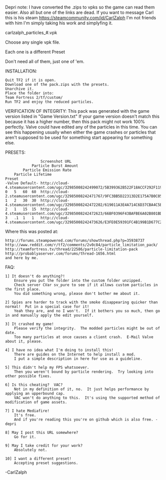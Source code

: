 Depri note:	
I have converted the .zips to vpks so the game can read them easier.
Also all but one of the links are dead. 
If you want to message Carl this is his steam https://steamcommunity.com/id/CarlZalph I'm not friends with him I'm simply taking his work and simplyfing it.


carlzalph_particles_#.vpk 

Choose any single vpk file.

Each one is a different Preset

Don't need all of them, just one of 'em.

INSTALLATION:

    Quit TF2 if it is open.
    Download one of the pack.zips with the presets.
    Unarchive it.
    Place the folder into:
    Team Fortress 2/tf/custom/
    Run TF2 and enjoy the reduced particles.

VERIFICATION OF INTEGRITY:
    This pack was generated with the game version listed in "Game Version.txt"
    If your game version doesn't match this because it has a higher number, then this pack might not work 100% perfectly.
    Valve could have edited any of the particles in this time.
    You can see this happening usually when either the game crashes or particles that aren't supposed to be used for something start appearing for something else.

PRESETS:

                    Screenshot URL
                Particle Burst Amount
            Particle Emission Rate
        Particle Lifetime
    Preset
    -Valve Default- http://cloud-4.steamusercontent.com/ugc/32985008242499072/5B399362B522F18ACCF292F11996FD141C746170/
    0   5   60  60  http://cloud-2.steamusercontent.com/ugc/32985008242471767/9FC3BB5D22313D2E175A7B0C05838284237E4006/
    1   2   30  30  http://cloud-4.steamusercontent.com/ugc/32985008242472202/619011A3E4A714C6D37CBA4C5B1A1A7F8E60ED56/
    2   1   15  15  http://cloud-4.steamusercontent.com/ugc/32985008242472623/66BF0396F43BAFBE6A02B801BDAE94153856ABF1/
    3   .1  1   1   http://cloud-4.steamusercontent.com/ugc/32985008242473626/E3FE0E59391FC4B199B1D677C2E51619D60827DF/

Where this was posted at:

    http://forums.steampowered.com/forums/showthread.php?p=35938737
    http://www.reddit.com/r/tf2/comments/2v0c84/particle_limitation_pack/
    http://teamfortress.tv/thread/22586/particle-limitation-pack
    http://probablyaserver.com/forums/thread-1656.html
    and here by me.

FAQ:
    
    1] It doesn't do anything?!
        Ensure you put the folder into the custom folder unzipped.
        Check server CVar sv_pure to see if it allows custom particles in the first place.
        You did something wrong, please don't bother me about it.

    2] Spies are harder to track with the smoke disappearing quicker than normal!  Put in a special case for it!
        Yeah they are, and no I won't.  If it bothers you so much, then go in and manually apply the edit yourself.

    3] It crashed my game!
        Please verify the integrity.  The modded particles might be out of date.
        Too many particles at once causes a client crash.  E-Mail Valve about it, please.

    4] I have no idea what I'm doing to install this!
        There are guides on the Internet to help install a mod.
        I put a simple description in here for use as a guideline.

    5] This didn't help my FPS whatsoever.
        Then you weren't bound by particle rendering.  Try looking into other possible fixes.

    6] Is this cheating?  VAC?
        Not in my definition of it, no.  It just helps performance by applying an upperbound cap.
        VAC won't do anything to this.  It's using the supported method of modification of game assets.

    7] I hate Mediafire!
        It's free.
        And if you're reading this you're on github which is also free. -depri

    8] May I post this URL somewhere?
        Go for it.

    9] May I take credit for your work?
        Absolutely not.

    10] I want a different preset!
        Accepting preset suggestions.

-CarlZalph
